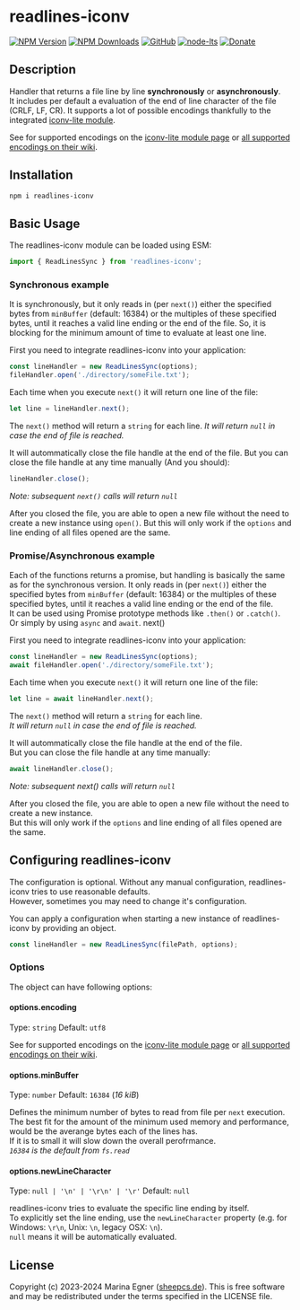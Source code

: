 # readlines-iconv

[![NPM Version](https://img.shields.io/npm/v/readlines-iconv.svg)](https://www.npmjs.com/package/readlines-iconv)
[![NPM Downloads](https://img.shields.io/npm/dt/readlines-iconv.svg)](https://www.npmjs.com/package/readlines-iconv)
[![GitHub](https://img.shields.io/github/license/SheepCreativeSoftware/readlines-iconv)](https://github.com/SheepCreativeSoftware/readlines-iconv)
[![node-lts](https://img.shields.io/node/v-lts/readlines-iconv)](https://www.npmjs.com/package/readlines-iconv)
[![Donate](https://img.shields.io/badge/Donate-PayPal-green.svg)](https://www.paypal.com/donate/?hosted_button_id=RG6PSXR828X94)


## Description
Handler that returns a file line by line **synchronously** or **asynchronously**.  
It includes per default a evaluation of the end of line character of the file (CRLF, LF, CR).
It supports a lot of possible encodings thankfully to the integrated [iconv-lite module](https://www.npmjs.com/package/iconv-lite).

See for supported encodings on the [iconv-lite module page](https://www.npmjs.com/package/iconv-lite) or [all supported encodings on their wiki](https://github.com/ashtuchkin/iconv-lite/wiki/Supported-Encodings).

## Installation
```bash
npm i readlines-iconv

```

## Basic Usage
The readlines-iconv module can be loaded using ESM:
```js
import { ReadLinesSync } from 'readlines-iconv';
```

### Synchronous example
It is synchronously, but it only reads in (per `next()`) either the specified bytes from `minBuffer` (default: 16384) or the multiples of these specified bytes, until it reaches a valid line ending or the end of the file.
So, it is blocking for the minimum amount of time to evaluate at least one line.  

First you need to integrate readlines-iconv into your application:
```js
const lineHandler = new ReadLinesSync(options);
fileHandler.open('./directory/someFile.txt');
```

Each time when you execute `next()` it will return one line of the file:
```js
let line = lineHandler.next();
```
The `next()` method will return a `string` for each line.
*It will return `null` in case the end of file is reached.*

It will autommatically close the file handle at the end of the file.
But you can close the file handle at any time manually (And you should):
```js
lineHandler.close();
```
*Note: subsequent `next()` calls will return `null`*

After you closed the file, you are able to open a new file without the need to create a new instance using `open()`.
But this will only work if the `options` and line ending of all files opened are the same.


### Promise/Asynchronous example
Each of the functions returns a promise, but handling is basically the same as for the synchronous version.
It only reads in (per `next()`) either the specified bytes from `minBuffer` (default: 16384) or the multiples of these specified bytes, until it reaches a valid line ending or the end of the file.  
It can be used using Promise prototype methods like `.then()` or `.catch()`.  
Or simply by using `async` and `await`.  next()

First you need to integrate readlines-iconv into your application:
```js
const lineHandler = new ReadLinesSync(options);
await fileHandler.open('./directory/someFile.txt');
```

Each time when you execute `next()` it will return one line of the file:
```js
let line = await lineHandler.next();
```
The `next()` method will return a `string` for each line.  
*It will return `null` in case the end of file is reached.*

It will autommatically close the file handle at the end of the file.  
But you can close the file handle at any time manually:
```js
await lineHandler.close();
```
*Note: subsequent next() calls will return `null`*

After you closed the file, you are able to open a new file without the need to create a new instance.  
But this will only work if the `options` and line ending of all files opened are the same.

## Configuring readlines-iconv
The configuration is optional. Without any manual configuration, readlines-iconv tries to use reasonable defaults.  
However, sometimes you may need to change it's configuration.

You can apply a configuration when starting a new instance of readlines-iconv by providing an object.
```js
const lineHandler = new ReadLinesSync(filePath, options);
```

### Options
The object can have following options:

#### options.encoding

Type: `string` Default: `utf8`

See for supported encodings on the [iconv-lite module page](https://www.npmjs.com/package/iconv-lite) or [all supported encodings on their wiki](https://github.com/ashtuchkin/iconv-lite/wiki/Supported-Encodings).

#### options.minBuffer

Type: `number` Default: `16384` (*16 kiB*)

Defines the minimum number of bytes to read from file per `next` execution.  
The best fit for the amount of the minimum used memory and performance, would be the averange bytes each of the lines has.  
If it is to small it will slow down the overall perofrmance.  
*`16384` is the default from `fs.read`*

#### options.newLineCharacter

Type: `null | '\n' | '\r\n' | '\r'` Default: `null`

readlines-iconv tries to evaluate the specific line ending by itself.  
To explicitly set the line ending, use the `newLineCharacter` property (e.g. for Windows: `\r\n`, Unix: `\n`, legacy OSX: `\n`).  
`null` means it will be automatically evaluated.  

## License
Copyright (c) 2023-2024 Marina Egner ([sheepcs.de](https://sheepcs.de)). This is free software and may be redistributed under the terms specified in the LICENSE file.
